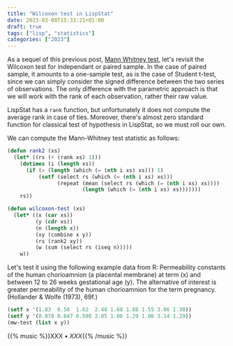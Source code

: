 ```yaml
---
title: "Wilcoxon test in LispStat"
date: 2023-03-08T15:33:21+01:00
draft: true
tags: ["lisp", "statistics"]
categories: ["2023"]
---
```


As a sequel of this previous post, [Mann Whitney test](/post/mann-whitney/), let's revisit the Wilcoxon test for independant or paired sample. In the case of paired sample, it amounts to a one-sample test, as is the case of Student t-test, since we can simply consider the signed difference between the two series of observations. The only difference with the parametric approach is that we will work with the rank of each observation, rather their raw value.

LispStat has a `rank` function, but unfortunately it does not compute the average rank in case of ties. Moreover, there's almost zero standard function for classical test of hypothesis in LispStat, so we must roll our own.

We can compute the Mann-Whitney test statistic as follows:

```lisp
(defun rank2 (xs)
  (let* ((rs (+ (rank xs) 1)))
    (dotimes (i (length xs))
      (if (> (length (which (= (nth i xs) xs))) 1)
          (setf (select rs (which (= (nth i xs) xs)))
                (repeat (mean (select rs (which (= (nth i xs) xs))))
                        (length (which (= (nth i xs) xs)))))))
    rs))

(defun wilcoxon-test (xs)
  (let* ((x (car xs))
         (y (cdr xs))
         (n (length x))
         (xy (combine x y))
         (rs (rank2 xy))
         (w (sum (select rs (iseq n)))))
    w))
```

Let's test it using the following example data from R: Permeability constants of the human chorioamnion (a placental membrane) at term (x) and between 12 to 26 weeks gestational age (y). The alternative of interest is greater permeability of the human chorioamnion for the term pregnancy. (Hollander & Wolfe (1973), 69f.)

```lisp
(setf x '(1.83  0.50  1.62  2.48 1.68 1.88 1.55 3.06 1.30))
(setf y '(0.878 0.647 0.598 2.05 1.06 1.29 1.06 3.14 1.29))
(mw-test (list x y))
```

{{% music %}}XXX • _XXX_{{% /music %}}
